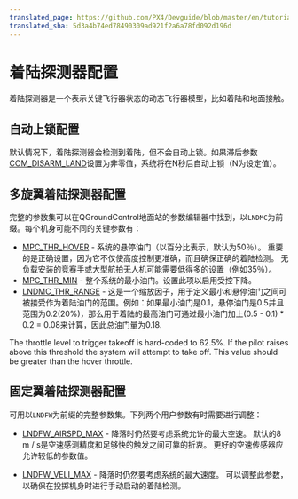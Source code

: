 ```yaml
---
translated_page: https://github.com/PX4/Devguide/blob/master/en/tutorials/land_detector.md
translated_sha: 5d3a4b74ed78490309ad921f2a6a78fd092d196d
---
```


# 着陆探测器配置


着陆探测器是一个表示关键飞行器状态的动态飞行器模型，比如着陆和地面接触。


## 自动上锁配置


默认情况下，着陆探测器会检测到着陆，但不会自动上锁。如果滞后参数[COM_DISARM_LAND](../advanced/parameter_reference.md#COM_DISARM_LAND)设置为非零值，系统将在N秒后自动上锁（N为设定值）。


## 多旋翼着陆探测器配置


完整的参数集可以在QGroundControl地面站的参数编辑器中找到，以`LNDMC`为前缀。每个机身可能不同的关键参数有：

* [MPC_THR_HOVER](../advanced/parameter_reference.md#MPC_THR_HOVER) - 系统的悬停油门（以百分比表示，默认为50％）。 重要的是正确设置，因为它不仅使高度控制更准确，而且确保正确的着陆检测。 无负载安装的竞赛手或大型航拍无人机可能需要低得多的设置（例如35％）。
* [MPC_THR_MIN](../advanced/parameter_reference.md#MPC_THR_MIN) - 整个系统的最小油门。设置此项以启用受控下降。
* [LNDMC_THR_RANGE](../advanced/parameter_reference.md#LNDMC_THR_RANGE) - 这是一个缩放因子，用于定义最小和悬停油门之间可被接受作为着陆油门的范围。例如：如果最小油门是0.1，悬停油门是0.5并且范围为0.2\(20%\)，那么用于着陆的最高油门可通过最小油门加上\(0.5 - 0.1\) \* 0.2 = 0.08来计算，因此总油门量为0.18.

The throttle level to trigger takeoff is hard-coded to 62.5%. If the pilot raises above this threshold the system will attempt to take off. This value should be greater than the hover throttle.



## 固定翼着陆探测器配置

可用以`LNDFW`为前缀的完整参数集。下列两个用户参数有时需要进行调整：

* [LNDFW_AIRSPD_MAX](../advanced/parameter_reference.md#LNDFW_AIRSPD_MAX) - 降落时仍然要考虑系统允许的最大空速。 默认的8 m / s是空速感测精度和足够快的触发之间可靠的折衷。 更好的空速传感器应允许较低的参数值。

* [LNDFW_VELI_MAX](../advanced/parameter_reference.md#LNDFW_VELI_MAX) - 降落时仍然要考虑系统的最大速度。 可以调整此参数，以确保在投掷机身时进行手动启动的着陆检测。